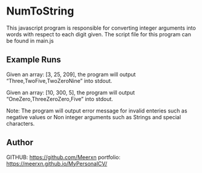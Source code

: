# NumToString

This javascript program is responsible for converting integer arguments into words with respect to each digit given. The script file for this program can be found in main.js

## Example Runs

Given an array: [3, 25, 209], the program will output “Three,TwoFive,TwoZeroNine” into stdout.

Given an array: [10, 300, 5], the program will output “OneZero,ThreeZeroZero,Five” into stdout.

Note: The program will output error message for invalid enteries such as negative values or Non integer arguments such as Strings and special characters.


## Author

GITHUB: https://github.com/Meerxn
portfolio: https://meerxn.github.io/MyPersonalCV/